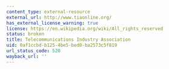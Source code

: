 ```yaml
---
content_type: external-resource
external_url: http://www.tiaonline.org/
has_external_license_warning: true
license: https://en.wikipedia.org/wiki/All_rights_reserved
status: broken
title: Telecommunications Industry Association
uid: 0af1ccbd-b125-4be5-bed0-ba2573c5f819
url_status_code: 520
wayback_url: ''
---
```

